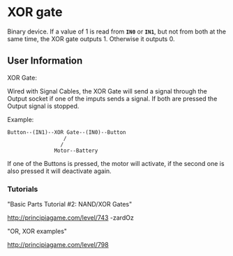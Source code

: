 # XOR gate
Binary device. If a value of 1 is read from **`IN0`** or **`IN1`**, but not from both at the same time, the XOR gate outputs 1. Otherwise it outputs 0.

## User Information
XOR Gate:

Wired with Signal Cables, the XOR Gate will send a signal through the Output socket if one of the imputs sends a signal. If both are pressed the Output signal is stopped.

Example:

```
Button--(IN1)--XOR Gate--(IN0)--Button
                  /
                 /
               Motor--Battery
```

If one of the Buttons is pressed, the motor will activate, if the second one is also pressed it will deactivate again.

### Tutorials
"Basic Parts Tutorial #2: NAND/XOR Gates"

http://principiagame.com/level/743 -zardOz

"OR, XOR examples"

http://principiagame.com/level/798